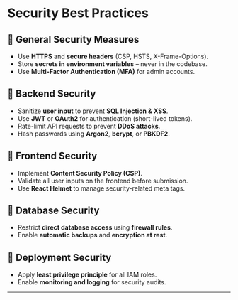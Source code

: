 # Security Best Practices  

## 🔹 General Security Measures  
- Use **HTTPS** and **secure headers** (CSP, HSTS, X-Frame-Options).  
- Store **secrets in environment variables** – never in the codebase.  
- Use **Multi-Factor Authentication (MFA)** for admin accounts.  

## 🔹 Backend Security  
- Sanitize **user input** to prevent **SQL Injection & XSS**.  
- Use **JWT** or **OAuth2** for authentication (short-lived tokens).  
- Rate-limit API requests to prevent **DDoS attacks**.  
- Hash passwords using **Argon2**, **bcrypt**, or **PBKDF2**.  

## 🔹 Frontend Security  
- Implement **Content Security Policy (CSP)**.  
- Validate all user inputs on the frontend before submission.  
- Use **React Helmet** to manage security-related meta tags.  

## 🔹 Database Security  
- Restrict **direct database access** using **firewall rules**.  
- Enable **automatic backups** and **encryption at rest**.  

## 🔹 Deployment Security  
- Apply **least privilege principle** for all IAM roles.  
- Enable **monitoring and logging** for security audits.  

---